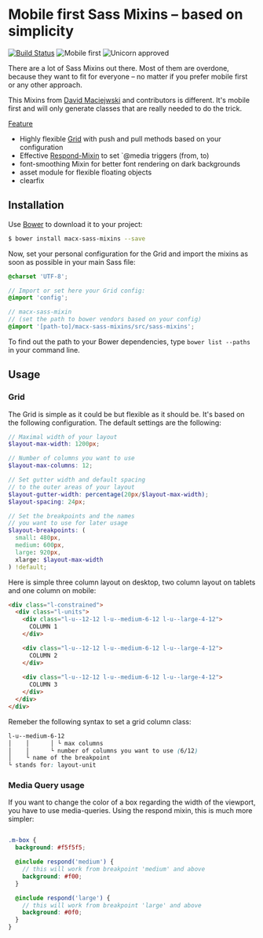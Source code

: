 Mobile first Sass Mixins – based on simplicity 
===========

[![Build Status](https://travis-ci.org/macx/sass-mixins.svg?branch=master)](https://travis-ci.org/macx/sass-mixins) ![Mobile first](https://img.shields.io/badge/RWD-mobilefirst-lightgrey.svg?style=flat) ![Unicorn approved](http://img.shields.io/badge/unicorn-approved-ff69b4.svg?style=flat)

There are a lot of Sass Mixins out there. Most of them are overdone,
because they want to fit for everyone – no matter if you prefer mobile first
or any other approach.

This Mixins from [David Maciejwski](https://plus.google.com/102458928073783517690?rel=author) and contributors is different.
It's mobile first and will only generate classes that are really needed
to do the trick.

[Feature](#features)

* Highly flexible [Grid](#grid) with push and pull methods based on your configuration
* Effective [Respond-Mixin](#media-query-usage) to set `@media triggers (from, to)
* font-smoothing Mixin for better font rendering on dark backgrounds
* asset module for flexible floating objects
* clearfix

## Installation

Use [Bower](http://bower.io/) to download it to your project:

```sh
$ bower install macx-sass-mixins --save
```

Now, set your personal configuration for the Grid and import the mixins as soon as possible in your main Sass file:

```scss
@charset 'UTF-8';

// Import or set here your Grid config:
@import 'config';

// macx-sass-mixin
// (set the path to bower vendors based on your config)
@import '[path-to]/macx-sass-mixins/src/sass-mixins';
```

To find out the path to your Bower dependencies, type `bower list --paths` in your command line.

## Usage

### Grid

The Grid is simple as it could be but flexible as it should be. It's based on the following configuration. The default settings are the following:

```scss
// Maximal width of your layout
$layout-max-width: 1200px;

// Number of columns you want to use
$layout-max-columns: 12;

// Set gutter width and default spacing
// to the outer areas of your layout
$layout-gutter-width: percentage(20px/$layout-max-width);
$layout-spacing: 24px;

// Set the breakpoints and the names
// you want to use for later usage
$layout-breakpoints: (
  small: 480px,
  medium: 600px,
  large: 920px,
  xlarge: $layout-max-width
) !default;
```

Here is simple three column layout on desktop, two column layout on tablets and one column on mobile:

```html
<div class="l-constrained">
  <div class="l-units">
    <div class="l-u--12-12 l-u--medium-6-12 l-u--large-4-12">
      COLUMN 1
    </div>

    <div class="l-u--12-12 l-u--medium-6-12 l-u--large-4-12">
      COLUMN 2
    </div>
    
    <div class="l-u--12-12 l-u--medium-6-12 l-u--large-4-12">
      COLUMN 3
    </div>
  </div>
</div>
```

Remeber the following syntax to set a grid column class:

```scss
l-u--medium-6-12
│    │      │ └ max columns
│    │      └ number of columns you want to use (6/12)
│    └ name of the breakpoint
└ stands for: layout-unit

```

### Media Query usage

If you want to change the color of a box regarding the width of the viewport, you have to use media-queries. Using the respond mixin, this is much more simpler:

```scss

.m-box {
  background: #f5f5f5;

  @include respond('medium') {
    // this will work from breakpoint 'medium' and above
    background: #f00;
  }

  @include respond('large') {
    // this will work from breakpoint 'large' and above
    background: #0f0;
  }
}

```
